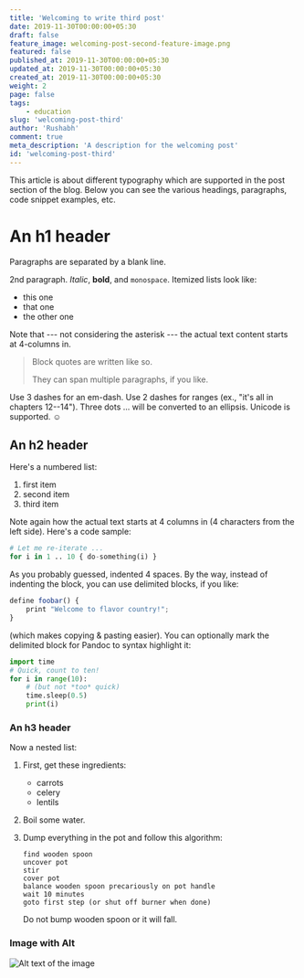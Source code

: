```yaml
---
title: 'Welcoming to write third post'
date: 2019-11-30T00:00:00+05:30
draft: false
feature_image: welcoming-post-second-feature-image.png
featured: false
published_at: 2019-11-30T00:00:00+05:30
updated_at: 2019-11-30T00:00:00+05:30
created_at: 2019-11-30T00:00:00+05:30
weight: 2
page: false
tags: 
    - education
slug: 'welcoming-post-third'
author: 'Rushabh'
comment: true
meta_description: 'A description for the welcoming post'
id: 'welcoming-post-third'
---
```

This article is about different typography which are supported in the post section of the blog. 
Below you can see the various headings, paragraphs, code snippet examples, etc.

An h1 header
============

Paragraphs are separated by a blank line.

2nd paragraph. *Italic*, **bold**, and `monospace`. Itemized lists
look like:

  * this one
  * that one
  * the other one

Note that --- not considering the asterisk --- the actual text
content starts at 4-columns in.

> Block quotes are
> written like so.
>
> They can span multiple paragraphs,
> if you like.

Use 3 dashes for an em-dash. Use 2 dashes for ranges (ex., "it's all
in chapters 12--14"). Three dots ... will be converted to an ellipsis.
Unicode is supported. ☺



An h2 header
------------

Here's a numbered list:

 1. first item
 2. second item
 3. third item

Note again how the actual text starts at 4 columns in (4 characters
from the left side). Here's a code sample:
```python
# Let me re-iterate ...
for i in 1 .. 10 { do-something(i) }
```
As you probably guessed, indented 4 spaces. By the way, instead of
indenting the block, you can use delimited blocks, if you like:

~~~js
define foobar() {
    print "Welcome to flavor country!";
}
~~~

(which makes copying & pasting easier). You can optionally mark the
delimited block for Pandoc to syntax highlight it:

~~~python
import time
# Quick, count to ten!
for i in range(10):
    # (but not *too* quick)
    time.sleep(0.5)
    print(i)
~~~



### An h3 header ###

Now a nested list:

 1. First, get these ingredients:

      * carrots
      * celery
      * lentils

 2. Boil some water.

 3. Dump everything in the pot and follow
    this algorithm:

        find wooden spoon
        uncover pot
        stir
        cover pot
        balance wooden spoon precariously on pot handle
        wait 10 minutes
        goto first step (or shut off burner when done)

    Do not bump wooden spoon or it will fall.
    
### Image with Alt

![Alt text of the image](https://user-images.githubusercontent.com/21834/34442433-6afc7594-ecc2-11e7-9277-c4a6602a3067.png)
